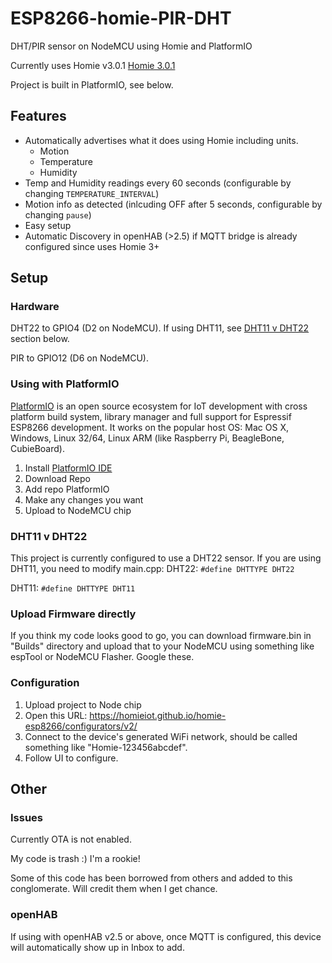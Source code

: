 # ESP8266-homie-PIR-DHT
DHT/PIR sensor on NodeMCU using Homie and PlatformIO

Currently uses Homie v3.0.1 [Homie 3.0.1](https://github.com/homieiot/convention/releases/tag/v3.0.1)

Project is built in PlatformIO, see below. 

## Features
- Automatically advertises what it does using Homie including units. 
    - Motion
    - Temperature
    - Humidity
- Temp and Humidity readings every 60 seconds (configurable by changing ```TEMPERATURE_INTERVAL```)
- Motion info as detected (inlcuding OFF after 5 seconds, configurable by changing ```pause```)
- Easy setup
- Automatic Discovery in openHAB (>2.5) if MQTT bridge is already configured since uses Homie 3+

## Setup
### Hardware
DHT22 to GPIO4 (D2 on NodeMCU). If using DHT11, see [DHT11 v DHT22](#dht11-v-dht22) section below.

PIR to GPIO12 (D6 on NodeMCU).

### Using with PlatformIO

[PlatformIO](http://platformio.org) is an open source ecosystem for IoT development with cross platform build system, library manager and full support for Espressif ESP8266 development. It works on the popular host OS: Mac OS X, Windows, Linux 32/64, Linux ARM (like Raspberry Pi, BeagleBone, CubieBoard).

1. Install [PlatformIO IDE](http://platformio.org/platformio-ide)
2. Download Repo
3. Add repo PlatformIO
4. Make any changes you want
5. Upload to NodeMCU chip

### DHT11 v DHT22
This project is currently configured to use a DHT22 sensor. If you are using DHT11, you need to modify main.cpp:
DHT22:
```#define DHTTYPE DHT22```

DHT11:
```#define DHTTYPE DHT11```

### Upload Firmware directly
If you think my code looks good to go, you can download firmware.bin in "Builds" directory and upload that to your NodeMCU using something like espTool or NodeMCU Flasher. Google these.

### Configuration

1. Upload project to Node chip
2. Open this URL: https://homieiot.github.io/homie-esp8266/configurators/v2/
3. Connect to the device's generated WiFi network, should be called something like "Homie-123456abcdef".
4. Follow UI to configure.

## Other
### Issues
Currently OTA is not enabled. 

My code is trash :) I'm a rookie!

Some of this code has been borrowed from others and added to this conglomerate. Will credit them when I get chance. 

### openHAB
If using with openHAB v2.5 or above, once MQTT is configured, this device will automatically show up in Inbox to add. 